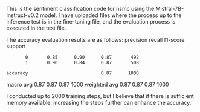 This is the sentiment classification code for nsmc using the Mistral-7B-Instruct-v0.2 model.
I have uploaded files where the process up to the inference test is in the fine-tuning file, and the evaluation process is executed in the test file.

The accuracy evaluation results are as follows:
precision    recall  f1-score   support

           0       0.85      0.90      0.87       492
           1       0.90      0.84      0.87       508

    accuracy                           0.87      1000
   macro avg       0.87      0.87      0.87      1000
weighted avg       0.87      0.87      0.87      1000

I conducted up to 2000 training steps, but I believe that if there is sufficient memory available, increasing the steps further can enhance the accuracy.
